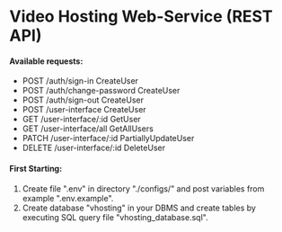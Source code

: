 # Video Hosting Web-Service (REST API)

#### Available requests:

* POST      /auth/sign-in            CreateUser
* POST      /auth/change-password    CreateUser
* POST      /auth/sign-out           CreateUser
* POST      /user-interface          CreateUser
* GET       /user-interface/:id      GetUser
* GET       /user-interface/all      GetAllUsers
* PATCH     /user-interface/:id      PartiallyUpdateUser
* DELETE    /user-interface/:id      DeleteUser

#### First Starting:

1. Create file ".env" in directory "./configs/" and post variables from example ".env.example".
2. Create database "vhosting" in your DBMS and create tables by executing SQL query file "vhosting_database.sql".
